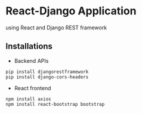# React-Django Application

using React and Django REST framework

## Installations

* Backend APIs
```
pip install djangorestframework
pip install django-cors-headers
```

* React frontend
```
npm install axios
npm install react-bootstrap bootstrap
```
